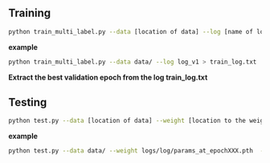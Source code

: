 ## Training 
``` bash
python train_multi_label.py --data [location of data] --log [name of log folder] > train_log.txt
  ```
**example**
```bash 
python train_multi_label.py --data data/ --log log_v1 > train_log.txt
```

**Extract the best validation epoch from the log train_log.txt**



## Testing
```bash
python test.py --data [location of data] --weight [location to the weight] --type multi
```
**example**
```bash
python test.py --data data/ --weight logs/log/params_at_epochXXX.pth  --type multi
```
